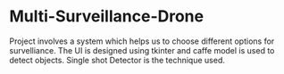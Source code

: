   # Multi-Surveillance-Drone
 
 Project involves a system which helps us to choose different options for survelliance.
 The UI is designed using tkinter and caffe model is used to detect objects.
 Single shot Detector is the technique used.
